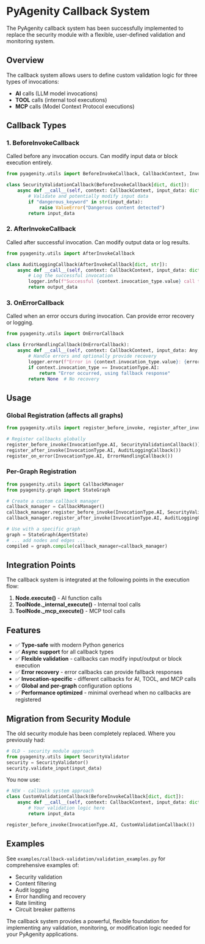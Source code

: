# PyAgenity Callback System

The PyAgenity callback system has been successfully implemented to replace the security module with a flexible, user-defined validation and monitoring system.

## Overview

The callback system allows users to define custom validation logic for three types of invocations:
- **AI** calls (LLM model invocations)
- **TOOL** calls (internal tool executions)
- **MCP** calls (Model Context Protocol executions)

## Callback Types

### 1. BeforeInvokeCallback
Called before any invocation occurs. Can modify input data or block execution entirely.

```python
from pyagenity.utils import BeforeInvokeCallback, CallbackContext, InvocationType

class SecurityValidationCallback(BeforeInvokeCallback[dict, dict]):
    async def __call__(self, context: CallbackContext, input_data: dict) -> dict:
        # Validate and potentially modify input data
        if "dangerous_keyword" in str(input_data):
            raise ValueError("Dangerous content detected")
        return input_data
```

### 2. AfterInvokeCallback
Called after successful invocation. Can modify output data or log results.

```python
from pyagenity.utils import AfterInvokeCallback

class AuditLoggingCallback(AfterInvokeCallback[dict, str]):
    async def __call__(self, context: CallbackContext, input_data: dict, output_data: str) -> str:
        # Log the successful invocation
        logger.info(f"Successful {context.invocation_type.value} call to {context.function_name}")
        return output_data
```

### 3. OnErrorCallback
Called when an error occurs during invocation. Can provide error recovery or logging.

```python
from pyagenity.utils import OnErrorCallback

class ErrorHandlingCallback(OnErrorCallback):
    async def __call__(self, context: CallbackContext, input_data: Any, error: Exception) -> Any:
        # Handle errors and optionally provide recovery
        logger.error(f"Error in {context.invocation_type.value}: {error}")
        if context.invocation_type == InvocationType.AI:
            return "Error occurred, using fallback response"
        return None  # No recovery
```

## Usage

### Global Registration (affects all graphs)
```python
from pyagenity.utils import register_before_invoke, register_after_invoke, register_on_error, InvocationType

# Register callbacks globally
register_before_invoke(InvocationType.AI, SecurityValidationCallback())
register_after_invoke(InvocationType.AI, AuditLoggingCallback())
register_on_error(InvocationType.AI, ErrorHandlingCallback())
```

### Per-Graph Registration
```python
from pyagenity.utils import CallbackManager
from pyagenity.graph import StateGraph

# Create a custom callback manager
callback_manager = CallbackManager()
callback_manager.register_before_invoke(InvocationType.AI, SecurityValidationCallback())
callback_manager.register_after_invoke(InvocationType.AI, AuditLoggingCallback())

# Use with a specific graph
graph = StateGraph(AgentState)
# ... add nodes and edges ...
compiled = graph.compile(callback_manager=callback_manager)
```

## Integration Points

The callback system is integrated at the following points in the execution flow:

1. **Node.execute()** - AI function calls
2. **ToolNode._internal_execute()** - Internal tool calls
3. **ToolNode._mcp_execute()** - MCP tool calls

## Features

- ✅ **Type-safe** with modern Python generics
- ✅ **Async support** for all callback types
- ✅ **Flexible validation** - callbacks can modify input/output or block execution
- ✅ **Error recovery** - error callbacks can provide fallback responses
- ✅ **Invocation-specific** - different callbacks for AI, TOOL, and MCP calls
- ✅ **Global and per-graph** configuration options
- ✅ **Performance optimized** - minimal overhead when no callbacks are registered

## Migration from Security Module

The old security module has been completely replaced. Where you previously had:

```python
# OLD - security module approach
from pyagenity.utils import SecurityValidator
security = SecurityValidator()
security.validate_input(input_data)
```

You now use:

```python
# NEW - callback system approach
class CustomValidationCallback(BeforeInvokeCallback[dict, dict]):
    async def __call__(self, context: CallbackContext, input_data: dict) -> dict:
        # Your validation logic here
        return input_data

register_before_invoke(InvocationType.AI, CustomValidationCallback())
```

## Examples

See `examples/callback-validation/validation_examples.py` for comprehensive examples of:
- Security validation
- Content filtering
- Audit logging
- Error handling and recovery
- Rate limiting
- Circuit breaker patterns

The callback system provides a powerful, flexible foundation for implementing any validation, monitoring, or modification logic needed for your PyAgenity applications.
